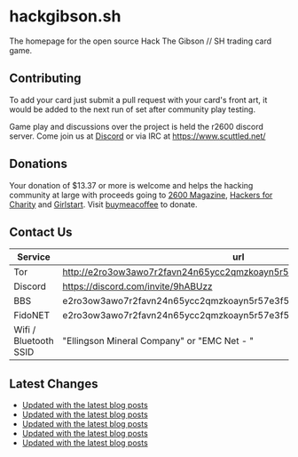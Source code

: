 # hackgibson.sh
The homepage for the open source Hack The Gibson // SH trading card game.


## Contributing

To add your card just submit a pull request with your card's front art, it would be added to the next run of set after community play testing.

Game play and discussions over the project is held the r2600 discord server. Come join us at [Discord](https://discord.com/invite/9hABUzz) or via IRC at https://www.scuttled.net/


## Donations

Your donation of $13.37 or more is welcome and helps the hacking community at large with proceeds going to [2600 Magazine](https://2600.com/), [Hackers for Charity](https://hackersforcharity.org) and [Girlstart](https://girlstart.org).  Visit [buymeacoffee](https://www.buymeacoffee.com/hackgibson.sh) to donate.


## Contact Us

Service | url
-|-
Tor | http://e2ro3ow3awo7r2favn24n65ycc2qmzkoayn5r57e3f56nvjwdcgg32ad.onion
Discord | https://discord.com/invite/9hABUzz
BBS | e2ro3ow3awo7r2favn24n65ycc2qmzkoayn5r57e3f56nvjwdcgg32ad.onion:23
FidoNET | e2ro3ow3awo7r2favn24n65ycc2qmzkoayn5r57e3f56nvjwdcgg32ad.onion:24554
Wifi / Bluetooth SSID | "Ellingson Mineral Company" or "EMC Net - <fidonet address>"

## Latest Changes
<!-- BLOG-POST-LIST:START -->
- [Updated with the latest blog posts](https://github.com/DFW2600/hackgibson.sh/commit/06fb0fd765ae4d2ffc88a18aa7437a21449d74f5)
- [Updated with the latest blog posts](https://github.com/DFW2600/hackgibson.sh/commit/8c1bfb6e2fc4ac392bc509ef7f84e1c4b0bca33a)
- [Updated with the latest blog posts](https://github.com/DFW2600/hackgibson.sh/commit/fda2c19d6f7e58526a2c7df37dfda5b2ad13ae03)
- [Updated with the latest blog posts](https://github.com/DFW2600/hackgibson.sh/commit/1b297aa3e139a3d03d45c3c30ffab781b74c62a3)
- [Updated with the latest blog posts](https://github.com/DFW2600/hackgibson.sh/commit/0c8629c25581fb3e654f4a8111a8ff7b3ca36baa)
<!-- BLOG-POST-LIST:END -->
